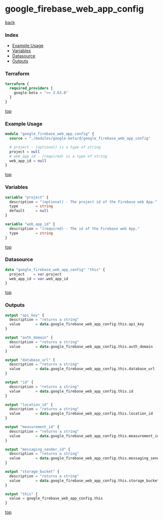 # google_firebase_web_app_config

[back](../google-beta.md)

### Index

- [Example Usage](#example-usage)
- [Variables](#variables)
- [Datasource](#datasource)
- [Outputs](#outputs)

### Terraform

```terraform
terraform {
  required_providers {
    google-beta = ">= 3.63.0"
  }
}
```

[top](#index)

### Example Usage

```terraform
module "google_firebase_web_app_config" {
  source = "./modules/google-beta/d/google_firebase_web_app_config"

  # project - (optional) is a type of string
  project = null
  # web_app_id - (required) is a type of string
  web_app_id = null
}
```

[top](#index)

### Variables

```terraform
variable "project" {
  description = "(optional) - The project id of the Firebase web App."
  type        = string
  default     = null
}

variable "web_app_id" {
  description = "(required) - The id of the Firebase web App."
  type        = string
}
```

[top](#index)

### Datasource

```terraform
data "google_firebase_web_app_config" "this" {
  project    = var.project
  web_app_id = var.web_app_id
}
```

[top](#index)

### Outputs

```terraform
output "api_key" {
  description = "returns a string"
  value       = data.google_firebase_web_app_config.this.api_key
}

output "auth_domain" {
  description = "returns a string"
  value       = data.google_firebase_web_app_config.this.auth_domain
}

output "database_url" {
  description = "returns a string"
  value       = data.google_firebase_web_app_config.this.database_url
}

output "id" {
  description = "returns a string"
  value       = data.google_firebase_web_app_config.this.id
}

output "location_id" {
  description = "returns a string"
  value       = data.google_firebase_web_app_config.this.location_id
}

output "measurement_id" {
  description = "returns a string"
  value       = data.google_firebase_web_app_config.this.measurement_id
}

output "messaging_sender_id" {
  description = "returns a string"
  value       = data.google_firebase_web_app_config.this.messaging_sender_id
}

output "storage_bucket" {
  description = "returns a string"
  value       = data.google_firebase_web_app_config.this.storage_bucket
}

output "this" {
  value = google_firebase_web_app_config.this
}
```

[top](#index)